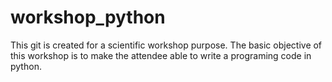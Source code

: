 # workshop_python

This git is created for a scientific workshop purpose. The basic objective of this workshop is to make the attendee able to write a programing code in python.

